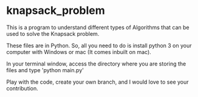 # knapsack_problem
This is a program to understand different types of Algorithms that can be used to solve the Knapsack problem.

These files are in Python.
So, all you need to do is install python 3 on your computer with Windows or mac (It comes inbuilt on mac).

In your terminal window, access the directory where you are storing the files and type 'python main.py'

Play with the code, create your own branch, and I would love to see your contribution.
